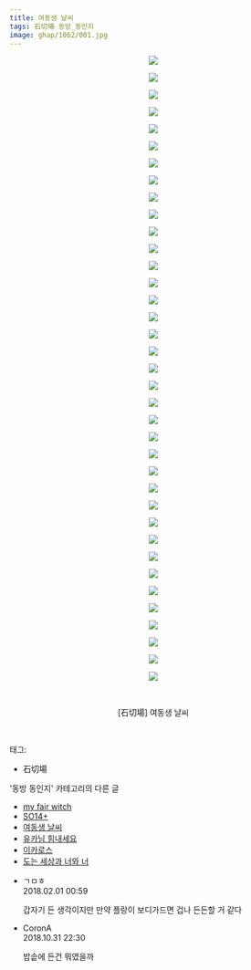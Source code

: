 ```yaml
---
title: 여동생 날씨
tags: 石切場 동방_동인지
image: ghap/1062/001.jpg
---
```

<div class="article">
<p style="text-align: center; clear: none; float: none;"><img src="{{ site.nasurl }}/ghap/1062/001.jpg"/></p>
<p style="text-align: center; clear: none; float: none;"><img src="{{ site.nasurl }}/ghap/1062/002.jpg"/></p>
<p style="text-align: center; clear: none; float: none;"><img src="{{ site.nasurl }}/ghap/1062/003.jpg"/></p>
<p style="text-align: center; clear: none; float: none;"><img src="{{ site.nasurl }}/ghap/1062/004.jpg"/></p>
<p style="text-align: center; clear: none; float: none;"><img src="{{ site.nasurl }}/ghap/1062/005.jpg"/></p>
<p style="text-align: center; clear: none; float: none;"><img src="{{ site.nasurl }}/ghap/1062/006.jpg"/></p>
<p style="text-align: center; clear: none; float: none;"><img src="{{ site.nasurl }}/ghap/1062/007.jpg"/></p>
<p style="text-align: center; clear: none; float: none;"><img src="{{ site.nasurl }}/ghap/1062/008.jpg"/></p>
<p style="text-align: center; clear: none; float: none;"><img src="{{ site.nasurl }}/ghap/1062/009.jpg"/></p>
<p style="text-align: center; clear: none; float: none;"><img src="{{ site.nasurl }}/ghap/1062/010.jpg"/></p>
<p style="text-align: center; clear: none; float: none;"><img src="{{ site.nasurl }}/ghap/1062/011.jpg"/></p>
<p style="text-align: center; clear: none; float: none;"><img src="{{ site.nasurl }}/ghap/1062/012.jpg"/></p>
<p style="text-align: center; clear: none; float: none;"><img src="{{ site.nasurl }}/ghap/1062/013.jpg"/></p>
<p style="text-align: center; clear: none; float: none;"><img src="{{ site.nasurl }}/ghap/1062/014.jpg"/></p>
<p style="text-align: center; clear: none; float: none;"><img src="{{ site.nasurl }}/ghap/1062/015.jpg"/></p>
<p style="text-align: center; clear: none; float: none;"><img src="{{ site.nasurl }}/ghap/1062/016.jpg"/></p>
<p style="text-align: center; clear: none; float: none;"><img src="{{ site.nasurl }}/ghap/1062/017.jpg"/></p>
<p style="text-align: center; clear: none; float: none;"><img src="{{ site.nasurl }}/ghap/1062/018.jpg"/></p>
<p style="text-align: center; clear: none; float: none;"><img src="{{ site.nasurl }}/ghap/1062/019.jpg"/></p>
<p style="text-align: center; clear: none; float: none;"><img src="{{ site.nasurl }}/ghap/1062/020.jpg"/></p>
<p style="text-align: center; clear: none; float: none;"><img src="{{ site.nasurl }}/ghap/1062/021.jpg"/></p>
<p style="text-align: center; clear: none; float: none;"><img src="{{ site.nasurl }}/ghap/1062/022.jpg"/></p>
<p style="text-align: center; clear: none; float: none;"><img src="{{ site.nasurl }}/ghap/1062/023.jpg"/></p>
<p style="text-align: center; clear: none; float: none;"><img src="{{ site.nasurl }}/ghap/1062/024.jpg"/></p>
<p style="text-align: center; clear: none; float: none;"><img src="{{ site.nasurl }}/ghap/1062/025.jpg"/></p>
<p style="text-align: center; clear: none; float: none;"><img src="{{ site.nasurl }}/ghap/1062/026.jpg"/></p>
<p style="text-align: center; clear: none; float: none;"><img src="{{ site.nasurl }}/ghap/1062/027.jpg"/></p>
<p style="text-align: center; clear: none; float: none;"><img src="{{ site.nasurl }}/ghap/1062/028.jpg"/></p>
<p style="text-align: center; clear: none; float: none;"><img src="{{ site.nasurl }}/ghap/1062/029.jpg"/></p>
<p style="text-align: center; clear: none; float: none;"><img src="{{ site.nasurl }}/ghap/1062/030.jpg"/></p>
<p style="text-align: center; clear: none; float: none;"><img src="{{ site.nasurl }}/ghap/1062/031.jpg"/></p>
<p style="text-align: center; clear: none; float: none;"><img src="{{ site.nasurl }}/ghap/1062/032.jpg"/></p>
<p style="text-align: center; clear: none; float: none;"><img src="{{ site.nasurl }}/ghap/1062/033.jpg"/></p>
<p style="text-align: center; clear: none; float: none;"><img src="{{ site.nasurl }}/ghap/1062/034.jpg"/></p>
<p style="text-align: center; clear: none; float: none;"><img src="{{ site.nasurl }}/ghap/1062/035.jpg"/></p>
<p style="text-align: center; clear: none; float: none;"><img src="{{ site.nasurl }}/ghap/1062/036.jpg"/></p>
<p style="text-align: center; clear: none; float: none;"><img src="{{ site.nasurl }}/ghap/1062/037.jpg"/></p>
<p style="text-align: center; clear: none; float: none;"><br/></p>
<p style="text-align: center; clear: none; float: none;">[石切場] 여동생 날씨</p>
<p><br/></p>
</div><div class="tagTrail">
<p>태그: </p>
<ul>
<li>石切場</li>
</ul>
</div><div class="another">
<p>'동방 동인지' 카테고리의 다른 글</p>
<ul>
<li><a href="/2016-07-24-ghap_1064">my fair witch</a></li>
<li><a href="/2016-07-24-ghap_1063">SO14+</a></li>
<li><a href="/2016-07-24-ghap_1062">여동생 날씨</a></li>
<li><a href="/2016-07-24-ghap_1061">유카님 힘내세요</a></li>
<li><a href="/2016-07-24-ghap_1059">이카로스</a></li>
<li><a href="/2016-07-24-ghap_1058">도는 세상과 너와 너</a></li>
</ul>
</div><div class="cb_module cb_fluid">
<div class="cb_wrt cb_profile">
<div class="comment">
<ul>
<li class="cb_thumb_off" id="comment15188599">
<div class="cb_comment_area">
<div class="cb_info_area">
<div class="cb_section">
<span class="cb_nick_name">ㄱㅁㅎ</span>
</div>
<div class="cb_section">
<span class="cb_date">2018.02.01 00:59 </span>
</div>
</div>
<div class="cb_dsc_comment">
<p class="cb_dsc">
											갑자기 든 생각이지만 만약 플랑이 보디가드면 겁나 든든할 거 같다
										</p>
</div>
</div></li>
<li class="cb_thumb_off" id="comment15365758">
<div class="cb_comment_area">
<div class="cb_info_area">
<div class="cb_section">
<span class="cb_nick_name">CoronA</span>
</div>
<div class="cb_section">
<span class="cb_date">2018.10.31 22:30 </span>
</div>
</div>
<div class="cb_dsc_comment">
<p class="cb_dsc">
											밥솥에 든건 뭐였을까
										</p>
</div>
</div></li>
</ul>
</div>
</div><!-- commentList close -->
</div>
